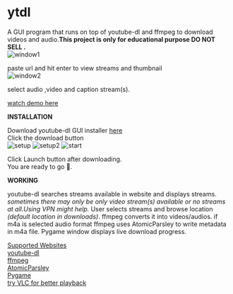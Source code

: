 # ytdl
A GUI program that runs on top of youtube-dl and ffmpeg to download videos and audio.**This project is only for educational purpose DO NOT SELL .**<br />
![window1](https://user-images.githubusercontent.com/55890376/118402205-8816ca80-b686-11eb-8c19-c4a15ec08f77.JPG)


paste url and hit enter to view streams and thumbnail<br />
![window2](https://user-images.githubusercontent.com/55890376/118402227-a67cc600-b686-11eb-9ea1-d52a33b617ba.JPG)


select audio ,video and caption stream(s).<br />

[watch demo here](https://user-images.githubusercontent.com/55890376/114445050-398c9100-9bed-11eb-9b17-aea0be0704d8.mp4)

**INSTALLATION**

Download youtube-dl GUI installer [here](https://github.com/sourabhkv/ytdl/releases)<br />
Click the download button<br />
![setup](https://user-images.githubusercontent.com/55890376/118402262-c57b5800-b686-11eb-9eed-61a32933748b.JPG)
![setup2](https://user-images.githubusercontent.com/55890376/118402273-d3c97400-b686-11eb-8aca-445a2d26cacc.JPG)
![start](https://user-images.githubusercontent.com/55890376/118402353-3884ce80-b687-11eb-91a6-d999a675d288.JPG)


Click Launch button after downloading.<br />
You are ready to go 🤘.<br />

**WORKING**

youtube-dl searches streams available in website and displays streams.
*sometimes there may only be only video stream(s) available or no streams at all.Using VPN might help.*
User selects streams and browse location *(default location in downloads)*.
ffmpeg converts it into videos/audios.
if m4a is selected audio format ffmpeg uses AtomicParsley to write metadata in m4a file.
Pygame window displays live download progress.<br />


[Supported Websites](http://ytdl-org.github.io/youtube-dl/supportedsites.html)<br />
[youtube-dl](https://github.com/ytdl-org/youtube-dl)<br />
[ffmpeg](https://ffmpeg.org/ffmpeg.html)<br />
[AtomicParsley](http://atomicparsley.sourceforge.net/)<br />
[Pygame](https://www.pygame.org/wiki/about)<br />
[try VLC for better playback](https://www.videolan.org/)<br />
